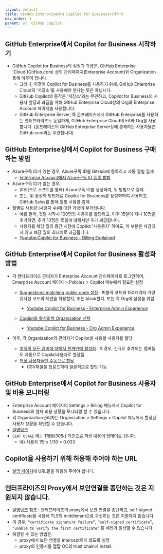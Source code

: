 ```yaml
---
layout: default
title: GitHub Enterprise에서 Copilot for Business시작하기
nav_order: 1
parent: 07. GitHub Copilot
---
```


## GitHub Enterprise에서 Copilot for Business 시작하기
- GitHub Copilot for Business의 설정과 과금은, GitHub Enterprise 'Cloud'(GitHub.com) 상의 관리페이지(Enterprise Account)와 Organization 통해 이루어 집니다.  
    - 그러나, 이것이 Copilot for Business를 사용하기 위해, GitHub Enterprise Cloud의 '저장소'를 사용해야 한다는 뜻은 아닙니다.  
    - GitHub Copilot의 동작은 '저장소'와는 무관하고, Copilot for Business의 사용자 할당과 과금을 위해 GitHub Enterprise Cloud상의 Org와 Enterprise Account 페이지를 사용합니다. 
    - GitHub Enterprise Server, 즉 온프레미스에서 GitHub Enterprise를 사용하는 엔터프라이즈도 동일하게, GitHub Enterprise Cloud의 EA와 Org를 사용합니다. (온프레미스의 GitHub Enterprise Server상에 존재하는 사용자들은 GitHub.com과는 무관합니다)


## GitHub Enterprise상에서 Copilot for Business 구매하는 방법
- Azure구독 ID가 있는 경우, Azure구독 ID를 GitHub에 등록하고 자동 월별 결제
    - [Enterprise Account에서 Azure구독 ID 등록 방법](https://docs.github.com/en/enterprise-cloud@latest/billing/managing-billing-for-your-github-account/connecting-an-azure-subscription#connecting-your-azure-subscription-to-your-enterprise-account)
- Azure구독 ID가 없는 경우, 
    - (마이크로 소프트를 통해) Azure구독 ID를 생성하여, 위 방법으로 결제
    - 또는, 위 활성화 방법데로 Copilot for Business를 활성화하여 사용하고, GitHub Sales를 통해 월별 사용량 결제
- 월별로 사용량 (사용자 수)에 대한 과금이 부과됩니다.
    - 예를 들어, 첫달 시작시 100명의 사용자를 할당하고, 이후 15일이 지나 10명을 추가하면, 추가 10명은 15일에 대해서만 추가 과금됩니다.
    - 사용자를 해당 월의 중간 시점에 Copilot '사용중지' 하여도, 이 부분은 차감되지 않고 해당 월의 최대치로 과금됩니다.
    - [Youtube:Copilot for Business - Billing Explained](https://youtu.be/sFpSH8jikSA)

## GitHub Enterprise에서 Copilot for Business 활성화 방법
- 각 엔터프라이즈 관리자가 Enterprise Account 관리페이지로 로그인하여, Enterprise Account 페이지 > Policies > Copilot 메뉴에서 필요한 설정
    - [Suggestions matching public code 설정](https://docs.github.com/en/enterprise-cloud@latest/admin/policies/enforcing-policies-for-your-enterprise/enforcing-policies-for-github-copilot-in-your-enterprise#enforcing-a-policy-to-manage-the-use-of-github-copilot-suggestions-that-match-public-code-in-your-enterprise) : 퍼블릭 코드와 150캐릭터 가량 유사한 코드의 제안을 허용할지, 또는 block할지, 또는 각 Org에 설정을 위임
        - [Youtube:Copilot for Business - Enterprise Admin Experience](https://youtu.be/sROaNzKK2jk)

    - [Copilot을 활성화할 Organization 선택](https://docs.github.com/en/enterprise-cloud@latest/admin/policies/enforcing-policies-for-your-enterprise/enforcing-policies-for-github-copilot-in-your-enterprise#enforcing-a-policy-to-manage-the-use-of-github-copilot-for-business-in-your-enterprise)
        - [Youtube:Copilot for Business - Org Admin Experience](https://youtu.be/wyN5F6Cizr4)

- 이후, 각 Organization의 관리자가 Copilot을 사용할 사용자를 할당
    - [조직의 모든 멤버에 대해서 한꺼번에 활성화](https://docs.github.com/en/enterprise-cloud@latest/copilot/configuring-github-copilot/configuring-github-copilot-settings-in-your-organization#enabling-access-to-github-copilot-for-all-current-and-future-users-in-your-organization) : 이경우, 신규로 추가되는 멤버들도 자동으로 Copilot사용자로 할당됨
    - [특정 사용자들만 수동으로 할당](https://docs.github.com/en/enterprise-cloud@latest/copilot/configuring-github-copilot/configuring-github-copilot-settings-in-your-organization#enabling-access-to-github-copilot-for-specific-users-in-your-organization)
        - CSV파일을 업로드하여 일괄적으로 할당 가능


## GitHub Enterprise에서 Copilot for Business 사용자 및 비용 모니터링
- Enterprise Account 페이지의 Settings > Billing 메뉴에서 Copilot for Business의 현재 비용 상황을 모니터링 할 수 있습니다. 
- 각 Organization관리자는 Organization > Settings > Copilot 메뉴에서 할당된 사용자 상황을 확인할 수 있습니다. 
- [설명링크](https://docs.github.com/en/enterprise-cloud@latest/billing/managing-billing-for-github-copilot/viewing-your-github-copilot-usage)
- `SEAT USAGE` 에는 1개월(30일) 기준으로 과금 내용이 업데이트 됩니다. 
  - 예) 사용자 1명 x 1/30 = 0.033


## Copilot을 사용하기 위해 허용해 주어야 하는 URL
- [설명 페이지](https://docs.github.com/en/enterprise-cloud@latest/copilot/troubleshooting-github-copilot/troubleshooting-firewall-settings-for-github-copilot)에 URL들을 허용해 주어야 합니다.

## 엔터프라이즈의 Proxy에서 보안연결을 종단하는 것은 지원되지 않습니다. 
- [설명링크](https://docs.github.com/en/enterprise-cloud@latest/copilot/troubleshooting-github-copilot/troubleshooting-certificate-errors-for-github-copilot#handling-certificate-related-errors) 참조 : 엔터프라이즈의 proxy에서 보안 연결을 종단하고, self-signed certificate을 사용해 TLS의 middleman으로 구성하는 것은 지원되지 않습니다. 
- 이 경우, `“certificate signature failure”`, `“self-signed certificate”`, `“unable to verify the first certificate”` 등 에러가 발생할 수 있습니다. 
- 해결할 수 있는 방법은,
    - proxy에서 보안 연결을 intercept하지 않도록 설정
    - proxy의 인증서를 랩탑 OC의 trust chain에 install